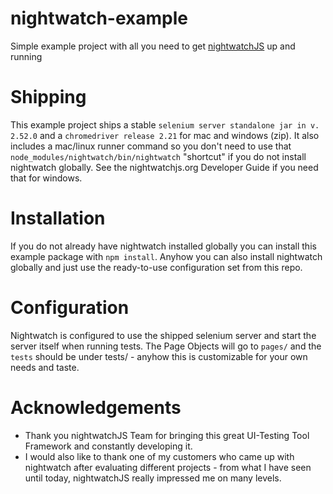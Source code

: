 # nightwatch-example
Simple example project with all you need to get [nightwatchJS](https://github.com/nightwatchjs/nightwatch) up and running

# Shipping
This example project ships a stable `selenium server standalone jar in v. 2.52.0` and a `chromedriver release 2.21` for mac and windows (zip).
It also includes a mac/linux runner command so you don't need to use that `node_modules/nightwatch/bin/nightwatch` "shortcut" 
if you do not install nightwatch globally.
See the nightwatchjs.org Developer Guide if you need that for windows.

# Installation
If you do not already have nightwatch installed globally you can install this example package with `npm install`.
Anyhow you can also install nightwatch globally and just use the ready-to-use configuration set from this repo.

# Configuration
Nightwatch is configured to use the shipped selenium server and start the server itself when running tests.
The Page Objects will go to `pages/` and the `tests` should be under tests/ - anyhow this is customizable for your own needs and taste.

# Acknowledgements
* Thank you nightwatchJS Team for bringing this great UI-Testing Tool Framework and constantly developing it.
* I would also like to thank one of my customers who came up with nightwatch after evaluating different projects - from what I have seen until today, 
nightwatchJS really impressed me on many levels.

